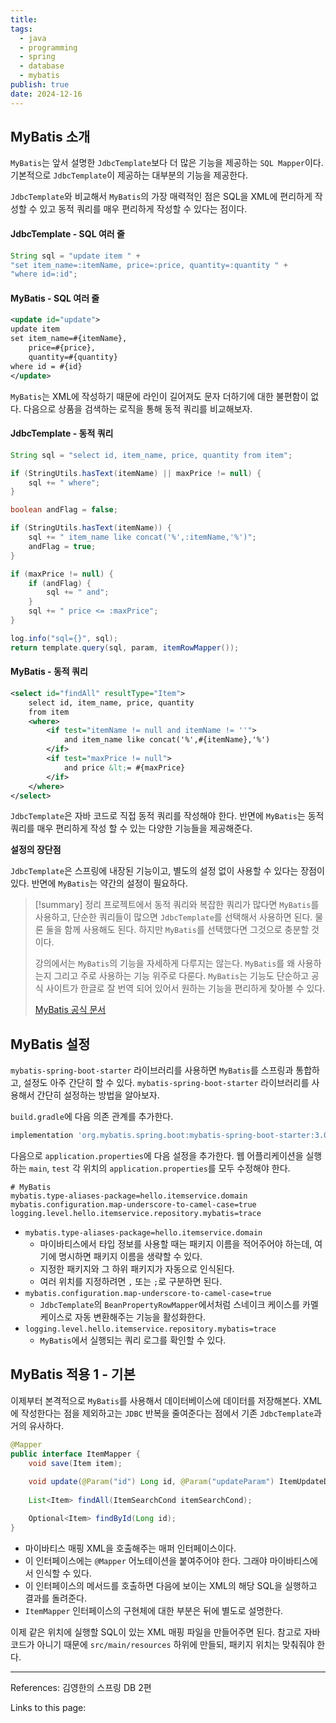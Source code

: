 ```yaml
---
title: 
tags:
  - java
  - programming
  - spring
  - database
  - mybatis
publish: true
date: 2024-12-16
---
```

## MyBatis 소개
`MyBatis`는 앞서 설명한 `JdbcTemplate`보다 더 많은 기능을 제공하는 `SQL Mapper`이다. 기본적으로 `JdbcTemplate`이 제공하는 대부분의 기능을 제공한다.

`JdbcTemplate`와 비교해서 `MyBatis`의 가장 매력적인 점은 SQL을 XML에 편리하게 작성할 수 있고 동적 쿼리를 매우 편리하게 작성할 수 있다는 점이다.

#### JdbcTemplate - SQL 여러 줄
```java
String sql = "update item " +
"set item_name=:itemName, price=:price, quantity=:quantity " +
"where id=:id";
```

#### MyBatis - SQL 여러 줄
```xml
<update id="update">
update item
set item_name=#{itemName},
	price=#{price},
	quantity=#{quantity}
where id = #{id}
</update>
```

`MyBatis`는 XML에 작성하기 때문에 라인이 길어져도 문자 더하기에 대한 불편함이 없다. 다음으로 상품을 검색하는 로직을 통해 동적 쿼리를 비교해보자.

#### JdbcTemplate - 동적 쿼리
```java
String sql = "select id, item_name, price, quantity from item";

if (StringUtils.hasText(itemName) || maxPrice != null) {
	sql += " where";
}

boolean andFlag = false;

if (StringUtils.hasText(itemName)) {
	sql += " item_name like concat('%',:itemName,'%')";
	andFlag = true;
}

if (maxPrice != null) {
	if (andFlag) {
		sql += " and";
	}
	sql += " price <= :maxPrice";
}

log.info("sql={}", sql);
return template.query(sql, param, itemRowMapper());
```

#### MyBatis - 동적 쿼리
```xml
<select id="findAll" resultType="Item">
	select id, item_name, price, quantity
	from item
	<where>
		<if test="itemName != null and itemName != ''">
			and item_name like concat('%',#{itemName},'%')
		</if>
		<if test="maxPrice != null">
			and price &lt;= #{maxPrice}
		</if>
	</where>
</select>
```

`JdbcTemplate`은 자바 코드로 직접 동적 쿼리를 작성해야 한다. 반면에 `MyBatis`는 동적 쿼리를 매우 편리하게 작성 할 수 있는 다양한 기능들을 제공해준다.

**설정의 장단점**

`JdbcTemplate`은 스프링에 내장된 기능이고, 별도의 설정 없이 사용할 수 있다는 장점이 있다. 반면에 `MyBatis`는 약간의 설정이 필요하다.

> [!summary] 정리
> 프로젝트에서 동적 쿼리와 복잡한 쿼리가 많다면 `MyBatis`를 사용하고, 단순한 쿼리들이 많으면 `JdbcTemplate`를 선택해서 사용하면 된다. 물론 둘을 함께 사용해도 된다. 하지만 `MyBatis`를 선택했다면 그것으로 충분할 것이다.
> 
> 강의에서는 `MyBatis`의 기능을 자세하게 다루지는 않는다. `MyBatis`를 왜 사용하는지 그리고 주로 사용하는 기능 위주로 다룬다. `MyBatis`는 기능도 단순하고 공식 사이트가 한글로 잘 번역 되어 있어서 원하는 기능을 편리하게 찾아볼 수 있다.
> 
> [MyBatis 공식 문서](https://mybatis.org/mybatis-3/ko/index.html)

## MyBatis 설정
`mybatis-spring-boot-starter` 라이브러리를 사용하면 `MyBatis`를 스프링과 통합하고, 설정도 아주 간단히 할 수 있다. `mybatis-spring-boot-starter` 라이브러리를 사용해서 간단히 설정하는 방법을 알아보자.

`build.gradle`에 다음 의존 관계를 추가한다.

```gradle title="build.gradle"
implementation 'org.mybatis.spring.boot:mybatis-spring-boot-starter:3.0.3'
```

다음으로 `application.properties`에 다음 설정을 추가한다. 웹 어플리케이션을 실행하는 `main`, `test` 각 위치의 `application.properties`를 모두 수정해야 한다.

```properties
# MyBatis
mybatis.type-aliases-package=hello.itemservice.domain
mybatis.configuration.map-underscore-to-camel-case=true
logging.level.hello.itemservice.repository.mybatis=trace
```

- `mybatis.type-aliases-package=hello.itemservice.domain`
	- 마이바티스에서 타입 정보를 사용할 때는 패키지 이름을 적어주어야 하는데, 여기에 명시하면 패키지 이름을 생략할 수 있다.
	- 지정한 패키지와 그 하위 패키지가 자동으로 인식된다.
	- 여러 위치를 지정하려면 `,` 또는 `;`로 구분하면 된다.
- `mybatis.configuration.map-underscore-to-camel-case=true`
	- `JdbcTemplate`의 `BeanPropertyRowMapper`에서처럼 스네이크 케이스를 카멜 케이스로 자동 변환해주는 기능을 활성화한다.
- `logging.level.hello.itemservice.repository.mybatis=trace`
	- `MyBatis`에서 실행되는 쿼리 로그를 확인할 수 있다.

## MyBatis 적용 1 - 기본
이제부터 본격적으로 `MyBatis`를 사용해서 데이터베이스에 데이터를 저장해본다. XML에 작성한다는 점을 제외하고는 `JDBC` 반복을 줄여준다는 점에서 기존 `JdbcTemplate`과 거의 유사하다.

```java title="ItemMapper.java"
@Mapper  
public interface ItemMapper {  
    void save(Item item);  
  
    void update(@Param("id") Long id, @Param("updateParam") ItemUpdateDto itemUpdateDto);  
  
    List<Item> findAll(ItemSearchCond itemSearchCond);  

    Optional<Item> findById(Long id);  
}
```
- 마이바티스 매핑 XML을 호출해주는 매퍼 인터페이스이다.
- 이 인터페이스에는 `@Mapper` 어노테이션을 붙여주어야 한다. 그래야 마이바티스에서 인식할 수 있다.
- 이 인터페이스의 메서드를 호출하면 다음에 보이는 XML의 해당 SQL을 실행하고 결과를 돌려준다.
- `ItemMapper` 인터페이스의 구현체에 대한 부분은 뒤에 별도로 설명한다.

이제 같은 위치에 실행할 SQL이 있는 XML 매핑 파일을 만들어주면 된다. 참고로 자바 코드가 아니기 때문에 `src/main/resources` 하위에 만들되, 패키지 위치는 맞춰줘야 한다.


---
References: 김영한의 스프링 DB 2편

Links to this page: 